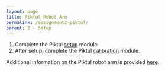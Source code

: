 ```yaml
---
layout: page
title: Piktul Robot Arm
permalink: /assignment2-piktul/
parent: 2 - Setup
---
```


1. Complete the Piktul [setup](https://pvela.gatech.edu/classes/doku.php?id=ece4560:piktul:setup) module
2. After setup, complete the Piktul [calibration](https://pvela.gatech.edu/classes/doku.php?id=ece4560:piktul:calibrate) module. 

Additional information on the Piktul robot arm is provided [here](https://pvela.gatech.edu/classes/doku.php?id=ece4560:manicontrol).